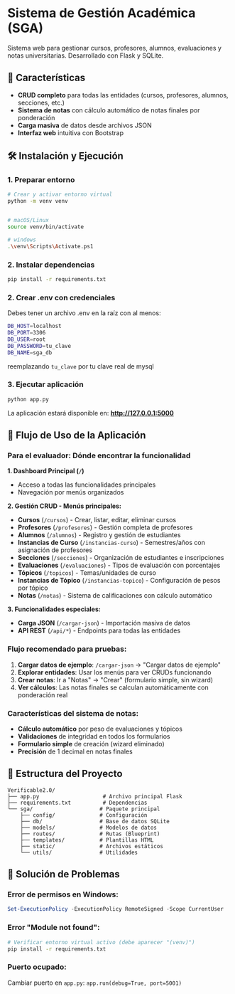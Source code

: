 # Sistema de Gestión Académica (SGA)

Sistema web para gestionar cursos, profesores, alumnos, evaluaciones y notas universitarias. Desarrollado con Flask y SQLite.

## 🚀 Características

- **CRUD completo** para todas las entidades (cursos, profesores, alumnos, secciones, etc.)
- **Sistema de notas** con cálculo automático de notas finales por ponderación
- **Carga masiva** de datos desde archivos JSON
- **Interfaz web** intuitiva con Bootstrap

## 🛠️ Instalación y Ejecución

### 1. Preparar entorno
```bash
# Crear y activar entorno virtual
python -m venv venv


# macOS/Linux  
source venv/bin/activate

# windows 
.\venv\Scripts\Activate.ps1
```

### 2. Instalar dependencias
```bash
pip install -r requirements.txt
```

### 2. Crear .env con credenciales

Debes tener un archivo .env en la raíz con al menos:
```bash
DB_HOST=localhost
DB_PORT=3306
DB_USER=root
DB_PASSWORD=tu_clave
DB_NAME=sga_db
```
reemplazando `tu_clave` por tu clave real de mysql

### 3. Ejecutar aplicación
```bash
python app.py
```

La aplicación estará disponible en: **http://127.0.0.1:5000**

## 🎯 Flujo de Uso de la Aplicación

### Para el evaluador: Dónde encontrar la funcionalidad

**1. Dashboard Principal (`/`)**
- Acceso a todas las funcionalidades principales
- Navegación por menús organizados

**2. Gestión CRUD - Menús principales:**
- **Cursos** (`/cursos`) - Crear, listar, editar, eliminar cursos
- **Profesores** (`/profesores`) - Gestión completa de profesores  
- **Alumnos** (`/alumnos`) - Registro y gestión de estudiantes
- **Instancias de Curso** (`/instancias-curso`) - Semestres/años con asignación de profesores
- **Secciones** (`/secciones`) - Organización de estudiantes e inscripciones
- **Evaluaciones** (`/evaluaciones`) - Tipos de evaluación con porcentajes
- **Tópicos** (`/topicos`) - Temas/unidades de curso
- **Instancias de Tópico** (`/instancias-topico`) - Configuración de pesos por tópico
- **Notas** (`/notas`) - Sistema de calificaciones con cálculo automático

**3. Funcionalidades especiales:**
- **Carga JSON** (`/cargar-json`) - Importación masiva de datos
- **API REST** (`/api/*`) - Endpoints para todas las entidades

### Flujo recomendado para pruebas:

1. **Cargar datos de ejemplo**: `/cargar-json` → "Cargar datos de ejemplo"
2. **Explorar entidades**: Usar los menús para ver CRUDs funcionando
3. **Crear notas**: Ir a "Notas" → "Crear" (formulario simple, sin wizard)
4. **Ver cálculos**: Las notas finales se calculan automáticamente con ponderación real

### Características del sistema de notas:
- **Cálculo automático** por peso de evaluaciones y tópicos
- **Validaciones** de integridad en todos los formularios  
- **Formulario simple** de creación (wizard eliminado)
- **Precisión** de 1 decimal en notas finales

## 📁 Estructura del Proyecto

```
Verificable2.0/
├── app.py                    # Archivo principal Flask
├── requirements.txt          # Dependencias
└── sga/                     # Paquete principal
    ├── config/              # Configuración
    ├── db/                  # Base de datos SQLite
    ├── models/              # Modelos de datos
    ├── routes/              # Rutas (Blueprint)
    ├── templates/           # Plantillas HTML
    ├── static/              # Archivos estáticos
    └── utils/               # Utilidades
```

## 🔧 Solución de Problemas

### Error de permisos en Windows:
```powershell
Set-ExecutionPolicy -ExecutionPolicy RemoteSigned -Scope CurrentUser
```

### Error "Module not found":
```bash
# Verificar entorno virtual activo (debe aparecer "(venv)")
pip install -r requirements.txt
```

### Puerto ocupado:
Cambiar puerto en `app.py`: `app.run(debug=True, port=5001)`
